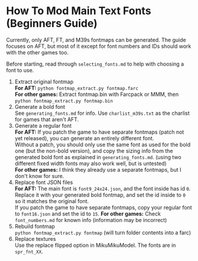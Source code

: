 How To Mod Main Text Fonts (Beginners Guide)
============================================

Currently, only AFT, FT, and M39s fontmaps can be generated.
The guide focuses on AFT, but most of it except for font numbers and IDs should work with the other games too.

Before starting, read through `selecting_fonts.md` to help with choosing a font to use.

1. Extract original fontmap  
   **For AFT:** `python fontmap_extract.py fontmap.farc`  
   **For other games:** Extract fontmap.bin with Farcpack or MMM, then `python fontmap_extract.py fontmap.bin`
2. Generate a bold font  
   See `generating_fonts.md` for info.
   Use `charlist_m39s.txt` as the charlist for games that aren't AFT.
3. Generate a regular font  
   **For AFT:** If you patch the game to have separate fontmaps (patch not yet released), you can generate an entirely different font.  
   Without a patch, you should only use the same font as used for the bold one (but the non-bold version),
   and copy the sizing info from the generated bold font as explained in `generating_fonts.md`.
   (using two different fixed width fonts may also work well, but is untested)  
   **For other games:** I think they already use a separate fontmaps, but I don't know for sure.
4. Replace font JSON files  
   **For AFT:** The main font is `font9_24x24.json`, and the font inside has id `0`.
   Replace it with your generated bold fontmap, and set the id inside to `0` so it matches the original font.  
   If you patch the game to have separate fontmaps, copy your regular font to `font16.json` and set the id to `15`.
   **For other games:** Check `font_numbers.md` for known info (information may be incorrect)
5. Rebuild fontmap  
   `python fontmap_extract.py fontmap` (will turn folder contents into a farc)
6. Replace textures  
   Use the replace flipped option in MikuMikuModel. The fonts are in `spr_fnt_XX`.